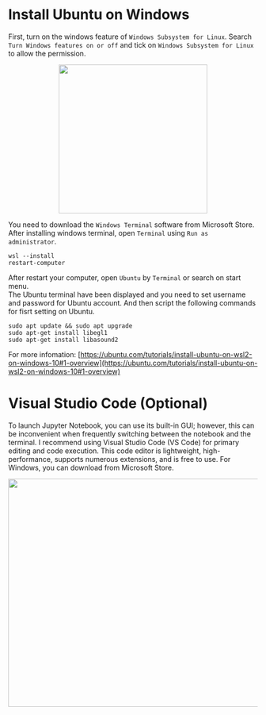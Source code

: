 Install Ubuntu on Windows
========================
First, turn on the windows feature of `Windows Subsystem for Linux`. Search `Turn Windows features on or off` and tick on `Windows Subsystem for Linux` to allow the permission. 

<p align="center">  
<img src="https://github.com/CraverBoyyy/Mathematica-Installation/assets/109847168/c8d18143-35b0-4778-8f4e-0d277852f8e4" width="300px" height="300px"  align="center" >
</p>

You need to download the `Windows Terminal` software from Microsoft Store. After installing windows terminal, open `Terminal` using `Run as administrator`.
```Linux
wsl --install
restart-computer
```
After restart your computer, open `Ubuntu` by `Terminal` or search on start menu. \
The Ubuntu terminal have been displayed and you need to set username and password for Ubuntu account. And then script the following commands for fisrt setting on Ubuntu.
  ```Linux
  sudo apt update && sudo apt upgrade
  sudo apt-get install libegl1
  sudo apt-get install libasound2
  ```
For more infomation: [https://ubuntu.com/tutorials/install-ubuntu-on-wsl2-on-windows-10#1-overview](https://ubuntu.com/tutorials/install-ubuntu-on-wsl2-on-windows-10#1-overview)

Visual Studio Code (Optional)
========================
To launch Jupyter Notebook, you can use its built-in GUI; however, this can be inconvenient when frequently switching between the notebook and the terminal. I recommend using Visual Studio Code (VS Code) for primary editing and code execution. This code editor is lightweight, high-performance, supports numerous extensions, and is free to use. For Windows, you can download from Microsoft Store.
<p align="center">  
<img src="https://github.com/user-attachments/assets/40b9b9ec-d236-46a3-8e72-85cd59c02fc5" width="600px" height="460px"  align="center" >
</p>

